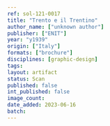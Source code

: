 ```yaml
---
ref: sol-121-0017
title: "Trento e il Trentino"
author_name: ["unknown author"]
publisher: ["ENIT"]
year: "y1939"
origin: ["Italy"]
formats: ["brochure"]
disciplines: [graphic-design]
tags:
layout: artifact
status: Scan
published: false
int_published: false
image_count:
date_added: 2023-06-16
batch:
---
```


